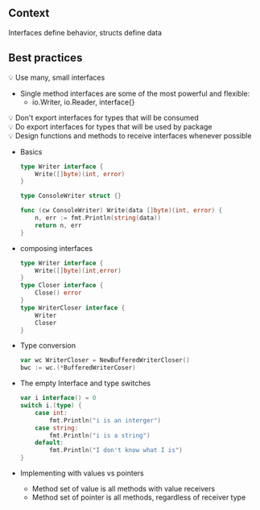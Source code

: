 ## Context
Interfaces define behavior, structs define data 

## Best practices

<aside>
💡 Use many, small interfaces

- Single method interfaces are some of the most powerful and flexible:
    - io.Writer, io.Reader, interface{}
</aside>

<aside>
💡 Don't export interfaces for types that will be consumed

</aside>

<aside>
💡 Do export interfaces for types that will be used by package

</aside>

<aside>
💡 Design functions and methods to receive interfaces whenever possible

</aside>

- Basics
    
    ```go
    type Writer interface {
    	Write([]byte)(int, error)
    }
    
    type ConsoleWriter struct {}
    
    func (cw ConsoleWriter) Write(data []byte)(int, error) {
    	n, err := fmt.Println(string(data))
    	return n, err
    }
    ```
    
- composing interfaces
    
    ```go
    type Writer interface {
    	Write([]byte)(int,error)
    }
    type Closer interface {
    	Close() error
    }
    type WriterCloser interface {
    	Writer
    	Closer
    }
    ```
    
- Type conversion
    
    ```go
    var wc WriterCloser = NewBufferedWriterCloser()
    bwc := wc.(*BufferedWriterCoser)
    ```
    
- The empty Interface and type switches
    
    ```go
    var i interface() = 0
    switch i.(type) {
    	case int:
    		fmt.Println("i is an interger")
    	case string:
    		fmt.Println("i is a string")
    	default:
    		fmt.Println("I don't know what I is")
    }
    ```
    
- Implementing with values vs pointers
    - Method set of value is all methods with value receivers
    - Method set of pointer is all methods, regardless of receiver type